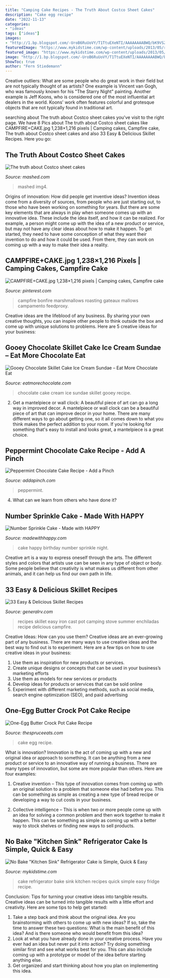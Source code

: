 ```yaml
---
title: "Camping Cake Recipes - The Truth About Costco Sheet Cakes"
description: "Cake egg recipe"
date: "2022-11-13"
categories:
- "ideas"
tags: ["ideas"]
images:
- "http://1.bp.blogspot.com/-UroB6RuUoVY/T1TtuEXeNTI/AAAAAAAABWQ/bK9VSZpsVT8/s1600/CAMPFIRE%2BCAKE.jpg"
featuredImage: "https://www.mykidstime.com/wp-content/uploads/2013/05/refrigerator-cake.jpg"
featured_image: "https://www.mykidstime.com/wp-content/uploads/2013/05/refrigerator-cake.jpg"
image: "http://1.bp.blogspot.com/-UroB6RuUoVY/T1TtuEXeNTI/AAAAAAAABWQ/bK9VSZpsVT8/s1600/CAMPFIRE%2BCAKE.jpg"
ShowToc: true
author: "Fern Stiedemann"
---
```



Creative outliers: What are some people who do great work in their field but are not typically thought of as artists?
One example is Vincent van Gogh, who was famously known for his "The Starry Night" painting. Another example is Jeff Koons, who is considered one of the most influential art dealers in the world. Koons' work often features colorful and grotesque objects that are not typically found in traditional art.

	

		
searching about The truth about Costco sheet cakes you've visit to the right page. We have 8 Pics about The truth about Costco sheet cakes like CAMPFIRE+CAKE.jpg 1,238×1,216 pixels | Camping cakes, Campfire cake, The truth about Costco sheet cakes and also 33 Easy &amp; Delicious Skillet Recipes. Here you go:
		
    
## The Truth About Costco Sheet Cakes

<img loading=lazy src="https://img2.mashed.com/img/gallery/the-truth-about-costco-sheet-cakes/l-intro-1599837914.jpg" onerror="this.onerror=null;this.src='https://tse4.mm.bing.net/th?id=OIP.iB2v-4Ct7NmnxWBaPisJTwHaEK&amp;pid=15.1';" alt="The truth about Costco sheet cakes">

_Source: mashed.com_

>mashed img4. 

	

Origins of innovation: How did people get inventive ideas?
Invention ideas come from a diversity of sources, from people who are just starting out, to those who have been working on something for years. But there are some key elements that are always in play when someone comes up with an innovative idea. These include the idea itself, and how it can be realized. For example, a person might come up with the idea of a new product or service, but may not have any clear ideas about how to make it happen. To get started, they need to have some conception of what they want their invention to do and how it could be used. From there, they can work on coming up with a way to make their idea a reality.

    
## CAMPFIRE+CAKE.jpg 1,238×1,216 Pixels | Camping Cakes, Campfire Cake

<img loading=lazy src="http://1.bp.blogspot.com/-UroB6RuUoVY/T1TtuEXeNTI/AAAAAAAABWQ/bK9VSZpsVT8/s1600/CAMPFIRE%2BCAKE.jpg" onerror="this.onerror=null;this.src='https://tse1.mm.bing.net/th?id=OIP.Kuldrq9QxA8JYFej020zXAHaHR&amp;pid=15.1';" alt="CAMPFIRE+CAKE.jpg 1,238×1,216 pixels | Camping cakes, Campfire cake">

_Source: pinterest.com_

>campfire bonfire marshmallows roasting gateaux mallows campamento feedproxy. 

	

Creative ideas are the lifeblood of any business. By sharing your own creative thoughts, you can inspire other people to think outside the box and come up with unique solutions to problems. Here are 5 creative ideas for your business: 

    
## Gooey Chocolate Skillet Cake Ice Cream Sundae – Eat More Chocolate Eat

<img loading=lazy src="http://www.eatmorechocolate.com/wp-content/uploads/2015/06/Gooey-Chocolate-Skillet-Cake-Ice-Cream-Sundae.jpg" onerror="this.onerror=null;this.src='https://tse4.mm.bing.net/th?id=OIP.sRTH8maiaWDR1H4s3ZR_kQHaLH&amp;pid=15.1';" alt="Gooey Chocolate Skillet Cake Ice Cream Sundae – Eat More Chocolate Eat">

_Source: eatmorechocolate.com_

>chocolate cake cream ice sundae skillet gooey recipe. 

	

2. Get a mantelpiece or wall clock: A beautiful piece of art can go a long way in improved decor.
A mantelpiece or wall clock can be a beautiful piece of art that can improve decor in your home. There are many different ways to go about getting one, so it all comes down to what you think makes the perfect addition to your room. If you're looking for something that's easy to install and looks great, a mantelpiece is a great choice.

    
## Peppermint Chocolate Cake Recipe - Add A Pinch

<img loading=lazy src="http://addapinch.com/wp-content/uploads/2013/12/peppermint-chocolate-cake-DSC_1410-1.jpg" onerror="this.onerror=null;this.src='https://tse2.mm.bing.net/th?id=OIP.6ZrVF4fCQCpJ6BMc9uSIFgHaLH&amp;pid=15.1';" alt="Peppermint Chocolate Cake Recipe - Add a Pinch">

_Source: addapinch.com_

>peppermint. 

	

4) What can we learn from others who have done it?

    
## Number Sprinkle Cake - Made With HAPPY

<img loading=lazy src="https://www.madewithhappy.com/wp-content/uploads/happy-cake.jpg" onerror="this.onerror=null;this.src='https://tse4.mm.bing.net/th?id=OIP.QTul4oROu-rEDsquhi6MHwHaLH&amp;pid=15.1';" alt="Number Sprinkle Cake - Made with HAPPY">

_Source: madewithhappy.com_

>cake happy birthday number sprinkle night. 

	

Creative art is a way to express oneself through the arts. The different styles and colors that artists use can be seen in any type of object or body. Some people believe that creativity is what makes us different from other animals, and it can help us find our own path in life.

    
## 33 Easy &amp; Delicious Skillet Recipes

<img loading=lazy src="http://www.generalrv.com/blog/wp-content/uploads/2016/06/One-Pot-Stove-Top-Enchiladas-Summer-Style-3389-683x1024.jpg" onerror="this.onerror=null;this.src='https://tse4.mm.bing.net/th?id=OIP.iFAfBXk-0dA5-9OIcUb5VAHaLG&amp;pid=15.1';" alt="33 Easy &amp; Delicious Skillet Recipes">

_Source: generalrv.com_

>recipes skillet easy iron cast pot camping stove summer enchiladas recipe delicious campfire. 

	

Creative Ideas: How can you use them?
Creative ideas are an ever-growing part of any business. There are many ways to use creative ideas and the best way to find out is to experiment. Here are a few tips on how to use creative ideas in your business:
1. Use them as inspiration for new products or services.
2. Create unique designs or concepts that can be used in your business’s marketing efforts  
3. Use them as models for new services or products 
4. Develop ideas for products or services that can be sold online 
5. Experiment with different marketing methods, such as social media, search engine optimization (SEO), and paid advertising 

    
## One-Egg Butter Crock Pot Cake Recipe

<img loading=lazy src="https://www.thespruceeats.com/thmb/4cdQFWuca-zrfjB9nCkKYixUBrw=/2048x1371/filters:fill(auto,1)/11977157963_dec0ba2008_k-589d8d1c5f9b58819c2e0b20.jpg" onerror="this.onerror=null;this.src='https://tse4.mm.bing.net/th?id=OIP.t3jROWCwHfS-o8h5MjJ8qAHaE9&amp;pid=15.1';" alt="One-Egg Butter Crock Pot Cake Recipe">

_Source: thespruceeats.com_

>cake egg recipe. 

	

What is innovation?
Innovation is the act of coming up with a new and original idea or approach to something. It can be anything from a new product or service to an innovative way of running a business. There are many types of innovation, but some are more popular than others. Here are four examples:
1. Creative invention – This type of innovation comes from coming up with an original solution to a problem that someone else had before you. This can be something as simple as creating a new type of bread recipe or developing a way to cut costs in your business.

2. Collective intelligence – This is when two or more people come up with an idea for solving a common problem and then work together to make it happen. This can be something as simple as coming up with a better way to stock shelves or finding new ways to sell products.


    
## No Bake &quot;Kitchen Sink&quot; Refrigerator Cake Is Simple, Quick &amp; Easy

<img loading=lazy src="https://www.mykidstime.com/wp-content/uploads/2013/05/refrigerator-cake.jpg" onerror="this.onerror=null;this.src='https://tse4.mm.bing.net/th?id=OIP.NMdC6GEooHOcw8NgUur6nQHaEp&amp;pid=15.1';" alt="No Bake &quot;Kitchen Sink&quot; Refrigerator Cake is Simple, Quick &amp; Easy">

_Source: mykidstime.com_

>cake refrigerator bake sink kitchen recipes quick simple easy fridge recipe. 

	

Conclusion: Tips for turning your creative ideas into tangible results.
Creative ideas can be turned into tangible results with a little effort and creativity. Here are some tips to help get started: 
1. Take a step back and think about the original idea. Are you brainstorming with others to come up with new ideas? If so, take the time to answer these two questions: What is the main benefit of this idea? And is there someone who would benefit from this idea? 
2. Look at what you have already done in your creative process. Have you ever had an idea but never put it into action? Try doing something similar first and see what works best for you. This can also include coming up with a prototype or model of the idea before starting anything else. 
3. Get organized and start thinking about how you plan on implementing this idea.

